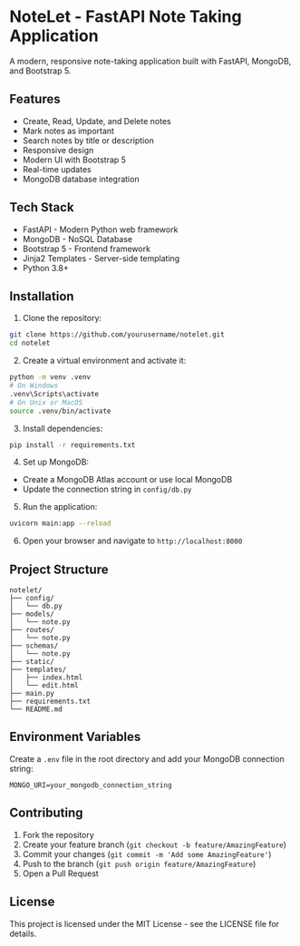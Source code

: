 # NoteLet - FastAPI Note Taking Application

A modern, responsive note-taking application built with FastAPI, MongoDB, and Bootstrap 5.

## Features

- Create, Read, Update, and Delete notes
- Mark notes as important
- Search notes by title or description
- Responsive design
- Modern UI with Bootstrap 5
- Real-time updates
- MongoDB database integration

## Tech Stack

- FastAPI - Modern Python web framework
- MongoDB - NoSQL Database
- Bootstrap 5 - Frontend framework
- Jinja2 Templates - Server-side templating
- Python 3.8+

## Installation

1. Clone the repository:
```bash
git clone https://github.com/yourusername/notelet.git
cd notelet
```

2. Create a virtual environment and activate it:
```bash
python -m venv .venv
# On Windows
.venv\Scripts\activate
# On Unix or MacOS
source .venv/bin/activate
```

3. Install dependencies:
```bash
pip install -r requirements.txt
```

4. Set up MongoDB:
- Create a MongoDB Atlas account or use local MongoDB
- Update the connection string in `config/db.py`

5. Run the application:
```bash
uvicorn main:app --reload
```

6. Open your browser and navigate to `http://localhost:8000`

## Project Structure

```
notelet/
├── config/
│   └── db.py
├── models/
│   └── note.py
├── routes/
│   └── note.py
├── schemas/
│   └── note.py
├── static/
├── templates/
│   ├── index.html
│   └── edit.html
├── main.py
├── requirements.txt
└── README.md
```

## Environment Variables

Create a `.env` file in the root directory and add your MongoDB connection string:
```
MONGO_URI=your_mongodb_connection_string
```

## Contributing

1. Fork the repository
2. Create your feature branch (`git checkout -b feature/AmazingFeature`)
3. Commit your changes (`git commit -m 'Add some AmazingFeature'`)
4. Push to the branch (`git push origin feature/AmazingFeature`)
5. Open a Pull Request

## License

This project is licensed under the MIT License - see the LICENSE file for details. 
